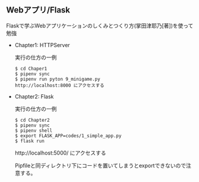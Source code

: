 ## Webアプリ/Flask

Flaskで学ぶWebアプリケーションのしくみとつくり方(掌田津耶乃[著])を使って勉強

* Chapter1: HTTPServer

    実行の仕方の一例
    ```
    $ cd Chaper1
    $ pipenv sync
    $ pipenv run pyton 9_minigame.py
    http://localhost:8000 にアクセスする
    ```

* Chapter2: Flask

    実行の仕方の一例
    ```
    $ cd Chapter2
    $ pipenv sync
    $ pipenv shell
    $ export FLASK_APP=codes/1_simple_app.py
    $ flask run
    ```
    http://localhost:5000/ にアクセスする

    Pipfileと同ディレクトリ下にコードを置いてしまうとexportできないので注意する。
